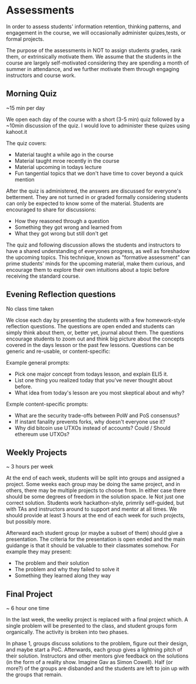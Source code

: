 # Assessments

In order to assess students' information retention, thinking patterns, and engagement in the course, we will occasionally administer quizes,tests, or formal projects.

The purpose of the assessments in NOT to assign students grades, rank them, or extrinsically motivate them. We assume that the students in the course are largely self-motivated considering they are spending a month of summer in attendance, and we further motivate them through engaging instructors and course work.

## Morning Quiz

~15 min per day

We open each day of the course with a short (3-5 min) quiz followed by a ~10min discussion of the quiz. I would love to administer these quizes using kahoot.it

The quiz covers:
* Material taught a while ago in the course
* Material taught mroe recently in the course
* Material upcoming in todays lecture
* Fun tangential topics that we don't have time to cover beyond a quick mention

After the quiz is administered, the answers are discussed for everyone's betterment. They are not turned in or graded formally considering students can only be expected to know some of the material. Students are encouraged to share for discussions:
* How they reasoned through a question
* Something they got wrong and learned from
* What they got wrong but still don't get

The quiz and following discussion allows the students and instructors to have a shared understanding of everyones progress, as well as foreshadow the upcoming topics. This technique, known as "formative assessment" can prime students' minds for the upcoming material, make them curious, and encourage them to explore their own intuitions about a topic before receiving the standard course.

## Evening Reflection questions

No class time taken

We close each day by presenting the students with a few homework-style reflection questions. The questions are open ended and students can simply think about them, or, better yet, journal about them. The questions encourage students to zoom out and think big picture about the concepts covered in the days lesson or the past few lessons. Questions can be generic and re-usable, or content-specific:

Example general prompts:
* Pick one major concept from todays lesson, and explain ELI5 it.
* List one thing you realized today that you've never thought about before.
* What idea from today's lesson are you most skeptical about and why?

Exmple content-specific prompts:
* What are the security trade-offs between PoW and PoS consensus?
* If instant fanality prevents forks, why doesn't everyone use it?
* Why did bitcoin use UTXOs instead of accounts? Could / Should ethereum use UTXOs?

## Weekly Projects

~ 3 hours per week

At the end of each week, students will be split into groups and assigned a project. Some weeks each group may be doing the same project, and in others, there may be multiple projects to choose from. In either case there should be some degrees of freedom in the solution space. Ie Not just one correct solution. Students work hackathon-style, primrily self-guided, but with TAs and instructors around to support and mentor at all times. We should provide at least 3 hours at the end of each week for such projects, but possibly more.

Afterward each student group (or maybe a subset of them) should give a presentation. The criteria for the presentation is open ended and the main guidange is that it should be valuable to their classmates somehow. For example they may present:
* The problem and their solution
* The problem and why they failed to solve it
* Something they learned along they way

## Final Project

~ 6 hour one time

In the last week, the weelky project is replaced with a final project which. A single problem will be presented to the class, and student groups form organically. The activity is broken into two phases.

In phase 1, groups discuss solutions to the problem, figure out their design, and maybe start a PoC. Afterwards, each group gives a lightning pitch of their solution. Instructors and other mentors give feedback on the solutions (in the form of a reality show. Imagine Gav as Simon Cowell). Half (or more?) of the groups are disbanded and the students are left to join up with the groups that remain.